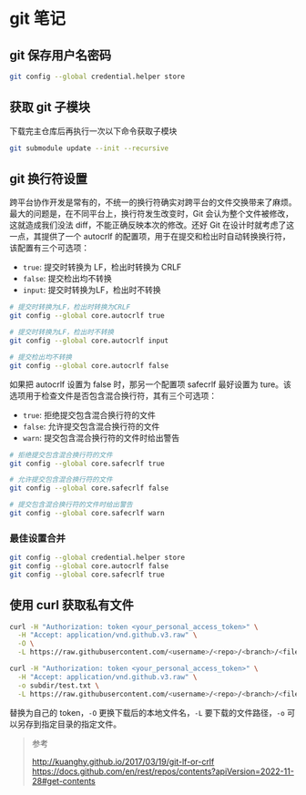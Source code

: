 # git 笔记


## git 保存用户名密码

```bash
git config --global credential.helper store
```

## 获取 git 子模块

下载完主仓库后再执行一次以下命令获取子模块

```bash
git submodule update --init --recursive
```

## git 换行符设置

跨平台协作开发是常有的，不统一的换行符确实对跨平台的文件交换带来了麻烦。最大的问题是，在不同平台上，换行符发生改变时，Git 会认为整个文件被修改，这就造成我们没法 diff，不能正确反映本次的修改。还好 Git 在设计时就考虑了这一点，其提供了一个 autocrlf 的配置项，用于在提交和检出时自动转换换行符，该配置有三个可选项：

- `true`: 提交时转换为 LF，检出时转换为 CRLF
- `false`: 提交检出均不转换
- `input`: 提交时转换为LF，检出时不转换

```bash
# 提交时转换为LF，检出时转换为CRLF
git config --global core.autocrlf true

# 提交时转换为LF，检出时不转换
git config --global core.autocrlf input

# 提交检出均不转换
git config --global core.autocrlf false
```

如果把 autocrlf 设置为 false 时，那另一个配置项 safecrlf 最好设置为 ture。该选项用于检查文件是否包含混合换行符，其有三个可选项：

- `true`: 拒绝提交包含混合换行符的文件
- `false`: 允许提交包含混合换行符的文件
- `warn`: 提交包含混合换行符的文件时给出警告

```bash
# 拒绝提交包含混合换行符的文件
git config --global core.safecrlf true

# 允许提交包含混合换行符的文件
git config --global core.safecrlf false

# 提交包含混合换行符的文件时给出警告
git config --global core.safecrlf warn
```

### 最佳设置合并

```bash
git config --global credential.helper store
git config --global core.autocrlf false
git config --global core.safecrlf true
```

## 使用 curl 获取私有文件

```bash
curl -H "Authorization: token <your_personal_access_token>" \
  -H "Accept: application/vnd.github.v3.raw" \
  -O \
  -L https://raw.githubusercontent.com/<username>/<repo>/<branch>/<file_path>

curl -H "Authorization: token <your_personal_access_token>" \
  -H "Accept: application/vnd.github.v3.raw" \
  -o subdir/test.txt \
  -L https://raw.githubusercontent.com/<username>/<repo>/<branch>/<file_path>
```

替换为自己的 token，`-O` 更换下载后的本地文件名，`-L` 要下载的文件路径，`-o` 可以另存到指定目录的指定文件。

> 参考
>
> <http://kuanghy.github.io/2017/03/19/git-lf-or-crlf>
> <https://docs.github.com/en/rest/repos/contents?apiVersion=2022-11-28#get-contents>

